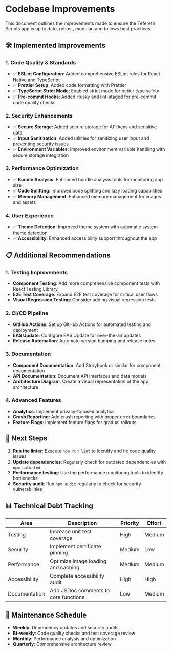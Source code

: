 # Codebase Improvements

This document outlines the improvements made to ensure the Tefereth Scripts app is up to date, robust, modular, and follows best practices.

## 🛠️ Implemented Improvements

### 1. Code Quality & Standards

- ✅ **ESLint Configuration**: Added comprehensive ESLint rules for React Native and TypeScript
- ✅ **Prettier Setup**: Added code formatting with Prettier
- ✅ **TypeScript Strict Mode**: Enabled strict mode for better type safety
- ✅ **Pre-commit Hooks**: Added Husky and lint-staged for pre-commit code quality checks

### 2. Security Enhancements

- ✅ **Secure Storage**: Added secure storage for API keys and sensitive data
- ✅ **Input Sanitization**: Added utilities for sanitizing user input and preventing security issues
- ✅ **Environment Variables**: Improved environment variable handling with secure storage integration

### 3. Performance Optimization

- ✅ **Bundle Analysis**: Enhanced bundle analysis tools for monitoring app size
- ✅ **Code Splitting**: Improved code splitting and lazy loading capabilities
- ✅ **Memory Management**: Enhanced memory management for images and assets

### 4. User Experience

- ✅ **Theme Detection**: Improved theme system with automatic system theme detection
- ✅ **Accessibility**: Enhanced accessibility support throughout the app

## 📋 Additional Recommendations

### 1. Testing Improvements

- **Component Testing**: Add more comprehensive component tests with React Testing Library
- **E2E Test Coverage**: Expand E2E test coverage for critical user flows
- **Visual Regression Testing**: Consider adding visual regression tests

### 2. CI/CD Pipeline

- **GitHub Actions**: Set up GitHub Actions for automated testing and deployment
- **EAS Update**: Configure EAS Update for over-the-air updates
- **Release Automation**: Automate version bumping and release notes

### 3. Documentation

- **Component Documentation**: Add Storybook or similar for component documentation
- **API Documentation**: Document API interfaces and data models
- **Architecture Diagram**: Create a visual representation of the app architecture

### 4. Advanced Features

- **Analytics**: Implement privacy-focused analytics
- **Crash Reporting**: Add crash reporting with proper error boundaries
- **Feature Flags**: Implement feature flags for gradual rollouts

## 🚀 Next Steps

1. **Run the linter**: Execute `npm run lint` to identify and fix code quality issues
2. **Update dependencies**: Regularly check for outdated dependencies with `npm outdated`
3. **Performance testing**: Use the performance monitoring tools to identify bottlenecks
4. **Security audit**: Run `npm audit` regularly to check for security vulnerabilities

## 📊 Technical Debt Tracking

| Area | Description | Priority | Effort |
|------|-------------|----------|--------|
| Testing | Increase unit test coverage | High | Medium |
| Security | Implement certificate pinning | Medium | Low |
| Performance | Optimize image loading and caching | Medium | Medium |
| Accessibility | Complete accessibility audit | High | High |
| Documentation | Add JSDoc comments to core functions | Low | Medium |

## 🔄 Maintenance Schedule

- **Weekly**: Dependency updates and security audits
- **Bi-weekly**: Code quality checks and test coverage review
- **Monthly**: Performance analysis and optimization
- **Quarterly**: Comprehensive architecture review